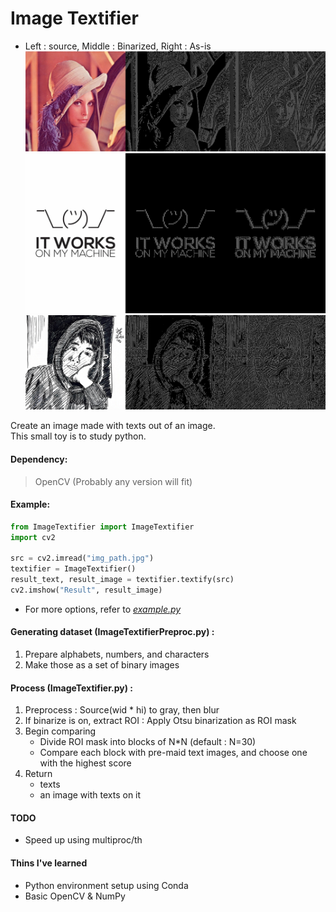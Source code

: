 # Image Textifier

- Left : source, Middle : Binarized, Right : As-is
  ![lena](result/keep/lena_result.jpg)
  ![itworks](result/keep/itworks_result.jpg)
  ![me](result/keep/me_result.jpg)

Create an image made with texts out of an image.  
This small toy is to study python.

#### Dependency:

> OpenCV (Probably any version will fit)

#### Example:

```python
from ImageTextifier import ImageTextifier
import cv2

src = cv2.imread("img_path.jpg")
textifier = ImageTextifier()
result_text, result_image = textifier.textify(src)
cv2.imshow("Result", result_image)
```

- For more options, refer to [_example.py_](example.py)

#### Generating dataset (ImageTextifierPreproc.py) :

1.  Prepare alphabets, numbers, and characters
1.  Make those as a set of binary images

#### Process (ImageTextifier.py) :

1.  Preprocess : Source(wid \* hi) to gray, then blur
1.  If binarize is on, extract ROI : Apply Otsu binarization as ROI mask
1.  Begin comparing
    - Divide ROI mask into blocks of N\*N (default : N=30)
    - Compare each block with pre-maid text images, and choose one with the highest score
1.  Return
    - texts
    - an image with texts on it

#### TODO

- Speed up using multiproc/th

#### Thins I've learned

- Python environment setup using Conda
- Basic OpenCV & NumPy

